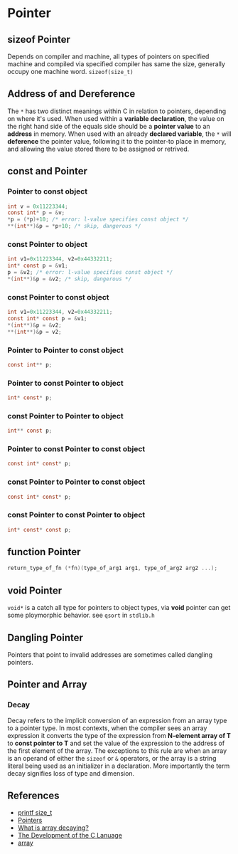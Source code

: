# Pointer


## sizeof Pointer
Depends on compiler and machine, all types of pointers on specified machine and 
compiled via specified compiler has same the size, generally occupy one machine word.
```sizeof(size_t)```

## Address of and Dereference 
The ```*``` has two distinct meanings within C in relation to pointers, depending on 
where it's used. When used within a **variable declaration**, the value on the right 
hand side of the equals side should be a **pointer value** to an **address** in
memory. When used with an already **declared variable**, the ```*``` will 
**deference** the pointer value, following it to the pointer-to place in memory, and
allowing the value stored there to be assigned or retrived.


## const and Pointer

### Pointer to const object
```c
int v = 0x11223344;
const int* p = &v;
*p = (*p)+10; /* error: l-value specifies const object */
**(int**)&p = *p+10; /* skip, dangerous */
```

### const Pointer to object
```c
int v1=0x11223344, v2=0x44332211;
int* const p = &v1;
p = &v2; /* error: l-value specifies const object */
*(int**)&p = &v2; /* skip, dangerous */
```

### const Pointer to const object
```c
int v1=0x11223344, v2=0x44332211;
const int* const p = &v1;
*(int**)&p = &v2;
**(int**)&p = v2;
```

### Pointer to Pointer to const object
```c
const int** p;
```

### Pointer to const Pointer to object
```c
int* const* p;
```

### const Pointer to Pointer to object
```c
int** const p;
```

### Pointer to const Pointer to const object
```c
const int* const* p;
```

### const Pointer to Pointer to const object
```c
const int* const* p;
```

### const Pointer to const Pointer to object
```c
int* const* const p;
```

## function Pointer

```c
return_type_of_fn (*fn)(type_of_arg1 arg1, type_of_arg2 arg2 ...);
```

## void Pointer
```void*``` is a catch all type for pointers to object types, via **void** pointer 
can get some ploymorphic behavior. see ```qsort``` in ```stdlib.h```

## Dangling Pointer
Pointers that point to invalid addresses are sometimes called dangling pointers.

## Pointer and Array

### Decay
Decay refers to the implicit conversion of an expression from an array type to 
a pointer type. In most contexts, when the compiler sees an array expression it 
converts the type of the expression from **N-element array of T** to 
**const pointer to T** and set the value of the expression to the address of the first element of the array.
The exceptions to this rule are when an array is an operand of either the 
```sizeof``` or ```&``` operators, or the array is a string literal being used as an
initializer in a declaration. More importantly the term decay signifies loss of type 
and dimension.


## References
* [printf size_t](http://stackoverflow.com/questions/2524611/how-can-one-print-a-size-t-variable-portably-using-the-printf-family)
* [Pointers](http://stackoverflow.com/documentation/c/1108/pointers#t=201702060822544818513)
* [What is array decaying?](http://stackoverflow.com/questions/1461432/what-is-array-decaying)
* [The Development of the C Lanuage](https://www.bell-labs.com/usr/dmr/www/chist.html)
* [array](../array/README.md)
